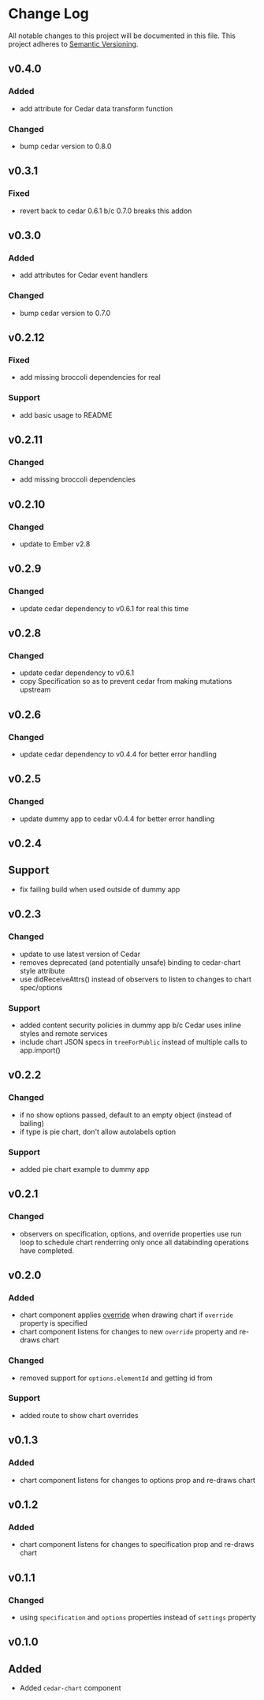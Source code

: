 # Change Log

All notable changes to this project will be documented in this file.
This project adheres to [Semantic Versioning](http://semver.org/).

## v0.4.0
### Added
- add attribute for Cedar data transform function
### Changed
- bump cedar version to 0.8.0

## v0.3.1
### Fixed
- revert back to cedar 0.6.1 b/c 0.7.0 breaks this addon

## v0.3.0
### Added
- add attributes for Cedar event handlers
### Changed
- bump cedar version to 0.7.0

## v0.2.12
### Fixed
- add missing broccoli dependencies for real
### Support
- add basic usage to README

## v0.2.11
### Changed
- add missing broccoli dependencies

## v0.2.10
### Changed
- update to Ember v2.8

## v0.2.9
### Changed
- update cedar dependency to v0.6.1 for real this time

## v0.2.8
### Changed
- update cedar dependency to v0.6.1
- copy Specification so as to prevent cedar from making mutations upstream

## v0.2.6
### Changed
- update cedar dependency to v0.4.4 for better error handling

## v0.2.5
### Changed
- update dummy app to cedar v0.4.4 for better error handling

## v0.2.4

## Support
- fix failing build when used outside of dummy app

## v0.2.3

### Changed
- update to use latest version of Cedar
- removes deprecated (and potentially unsafe) binding to cedar-chart style attribute
- use didReceiveAttrs() instead of observers to listen to changes to chart spec/options

### Support
- added content security policies in dummy app b/c Cedar uses inline styles and remote services
- include chart JSON specs in `treeForPublic` instead of multiple calls to app.import()

## v0.2.2

### Changed
- if no show options passed, default to an empty object (instead of bailing)
- if type is pie chart, don't allow autolabels option

### Support
- added pie chart example to dummy app

## v0.2.1

### Changed
- observers on specification, options, and override properties use run loop to schedule chart renderring only once all databinding operations have completed.

## v0.2.0

### Added
- chart component applies [override](http://esri.github.io/cedar/examples/style-overrides.html) when drawing chart if `override` property is specified
- chart component listens for changes to new `override` property and re-draws chart

### Changed
- removed support for `options.elementId` and getting id from

### Support
- added route to show chart overrides

## v0.1.3

### Added
- chart component listens for changes to options prop and re-draws chart

## v0.1.2

### Added
- chart component listens for changes to specification prop and re-draws chart

## v0.1.1

### Changed
- using `specification` and `options` properties instead of `settings` property

## v0.1.0

## Added
- Added `cedar-chart` component
